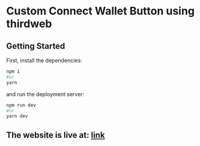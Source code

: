 # Custom Connect Wallet Button using thirdweb

## Getting Started

First, install the dependencies:

```bash
npm i
#or
yarn
```
and run the deployment server:
```bash
npm run dev
#or
yarn dev
```

## The website is live at: [link](https://custom-connect-wallet-delta.vercel.app/)
